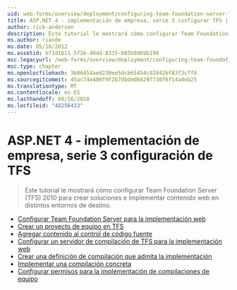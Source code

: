 ```yaml
---
uid: web-forms/overview/deployment/configuring-team-foundation-server-for-web-deployment/index
title: ASP.NET 4 - implementación de empresa, serie 3 configurar TFS | Microsoft Docs
author: rick-anderson
description: Este tutorial le mostrará cómo configurar Team Foundation Server (TFS) 2010 para crear soluciones e implementar contenido web en distintos entornos de destino.
ms.author: riande
ms.date: 05/16/2012
ms.assetid: b71d1611-5f26-40dd-8315-b65b9d69b198
msc.legacyurl: /web-forms/overview/deployment/configuring-team-foundation-server-for-web-deployment
msc.type: chapter
ms.openlocfilehash: 3b86454aed230ee5dcb65454c92842bf83f3cff0
ms.sourcegitcommit: 45ac74e400f9f2b7dbded66297730f6f14a4eb25
ms.translationtype: MT
ms.contentlocale: es-ES
ms.lasthandoff: 08/16/2018
ms.locfileid: "48256433"
---
```

<a name="aspnet-4---enterprise-deployment-series-3-configuring-tfs"></a>ASP.NET 4 - implementación de empresa, serie 3 configuración de TFS
====================
> Este tutorial le mostrará cómo configurar Team Foundation Server (TFS) 2010 para crear soluciones e implementar contenido web en distintos entornos de destino.


- [Configurar Team Foundation Server para la implementación web](configuring-team-foundation-server-for-web-deployment.md)
- [Crear un proyecto de equipo en TFS](creating-a-team-project-in-tfs.md)
- [Agregar contenido al control de código fuente](adding-content-to-source-control.md)
- [Configurar un servidor de compilación de TFS para la implementación web](configuring-a-tfs-build-server-for-web-deployment.md)
- [Crear una definición de compilación que admita la implementación](creating-a-build-definition-that-supports-deployment.md)
- [Implementar una compilación concreta](deploying-a-specific-build.md)
- [Configurar permisos para la implementación de compilaciones de equipo](configuring-permissions-for-team-build-deployment.md)
